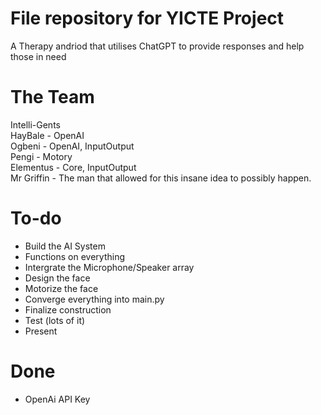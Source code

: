 # File repository for YICTE Project
 
A Therapy andriod that utilises ChatGPT to provide responses and help those in need

# The Team
Intelli-Gents <br>
HayBale - OpenAI <br>
Ogbeni - OpenAI, InputOutput <br>
Pengi - Motory<br>
Elementus - Core, InputOutput <br>
Mr Griffin - The man that allowed for this insane idea to possibly happen. <br>

# To-do
* Build the AI System
* Functions on everything
* Intergrate the Microphone/Speaker array
* Design the face
* Motorize the face
* Converge everything into main.py
* Finalize construction
* Test (lots of it)
* Present

# Done
* OpenAi API Key
